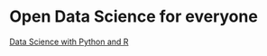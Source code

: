 ﻿# Open Data Science for everyone

[Data Science with Python and R](https://www.safaribooksonline.com/library/view/data-science-with/)
